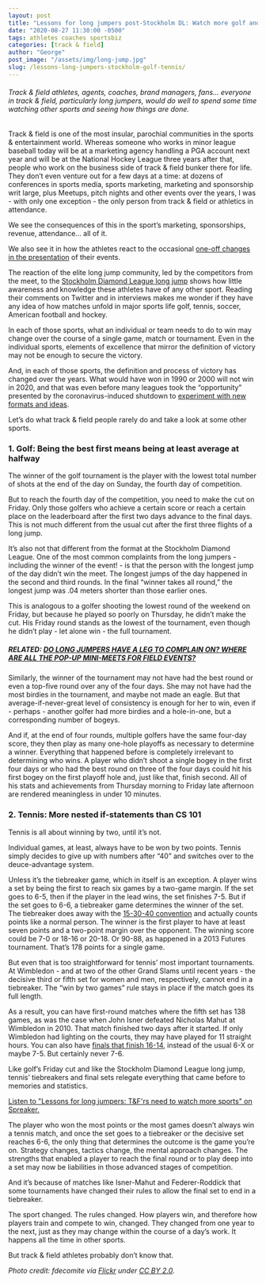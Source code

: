 ```yaml
---
layout: post
title: "Lessons for long jumpers post-Stockholm DL: Watch more golf and tennis"
date: "2020-08-27 11:30:00 -0500"
tags: athletes coaches sportsbiz
categories: [track & field]
author: "George"
post_image: "/assets/img/long-jump.jpg"
slug: /lessons-long-jumpers-stockholm-golf-tennis/
---
```


<h6>Track & field athletes, agents, coaches, brand managers, fans... everyone in track & field, particularly long jumpers, would do well to spend some time watching other sports and seeing how things are done.</h6>

Track & field is one of the most insular, parochial communities in the sports & entertainment world. Whereas someone who works in minor league baseball today will be at a marketing agency handling a PGA account next year and will be at the National Hockey League three years after that, people who work on the business side of track & field bunker there for life. They don’t even venture out for a few days at a time: at dozens of conferences in sports media, sports marketing, marketing and sponsorship writ large, plus Meetups, pitch nights and other events over the years, I was - with only one exception - the only person from track & field or athletics in attendance.

We see the consequences of this in the sport’s marketing, sponsorships, revenue, attendance... all of it.

We also see it in how the athletes react to the occasional [one-off changes in the presentation](https://stockholm.diamondleague.com/en/lists-results-stockholm/) of their events.

The reaction of the elite long jump community, led by the competitors from the meet, to the [Stockholm Diamond League long jump](https://www.athleticsweekly.com/diamond-league/long-jump-experiment-falls-short-1039931733/) shows how little awareness and knowledge these athletes have of any other sport. Reading their comments on Twitter and in interviews makes me wonder if they have any idea of how matches unfold in major sports life golf, tennis, soccer, American football and hockey.

In each of those sports, what an individual or team needs to do to win may change over the course of a single game, match or tournament. Even in the individual sports, elements of excellence that mirror the definition of victory may not be enough to secure the victory.

And, in each of those sports, the definition and process of victory has changed over the years. What would have won in 1990 or 2000 will not win in 2020, and that was even before many leagues took the “opportunity” presented by the coronavirus-induced shutdown to [experiment with new formats and ideas](https://nalathletics.com/blog/2020/03/30/athletics-wants-more-athletes).

Let’s do what track & field people rarely do and take a look at some other sports.

### 1. Golf: Being the best first means being at least average at halfway

The winner of the golf tournament is the player with the lowest total number of shots at the end of the day on Sunday, the fourth day of competition.

But to reach the fourth day of the competition, you need to make the cut on Friday. Only those golfers who achieve a certain score or reach a certain place on the leaderboard after the first two days advance to the final days. This is not much different from the usual cut after the first three flights of a long jump.

It’s also not that different from the format at the Stockholm Diamond League. One of the most common complaints from the long jumpers - including the winner of the event! - is that the person with the longest jump of the day didn’t win the meet. The longest jumps of the day happened in the second and third rounds. In the final “winner takes all round,” the longest jump was .04 meters shorter than those earlier ones.

This is analogous to a golfer shooting the lowest round of the weekend on Friday, but because he played so poorly on Thursday, he didn’t make the cut. His Friday round stands as the lowest of the tournament, even though he didn’t play - let alone win - the full tournament.

##### <STRONG>RELATED: [DO LONG JUMPERS HAVE A LEG TO COMPLAIN ON? WHERE ARE ALL THE POP-UP MINI-MEETS FOR FIELD EVENTS?](https://nalathletics.com/blog/2020/08/24/where-pop-up-meets-jumpers-throwers)</STRONG>

Similarly, the winner of the tournament may not have had the best round or even a top-five round over any of the four days. She may not have had the most birdies in the tournament, and maybe not made an eagle. But that average-if-never-great level of consistency is enough for her to win, even if - perhaps - another golfer had more birdies and a hole-in-one, but a corresponding number of bogeys.

And if, at the end of four rounds, multiple golfers have the same four-day score, they then play as many one-hole playoffs as necessary to determine a winner. Everything that happened before is completely irrelevant to determining who wins. A player who didn’t shoot a single bogey in the first four days or who had the best round on three of the four days could hit his first bogey on the first playoff hole and, just like that, finish second. All of his stats and achievements from Thursday morning to Friday late afternoon are rendered meaningless in under 10 minutes.

### 2. Tennis: More nested if-statements than CS 101

Tennis is all about winning by two, until it’s not.

Individual games, at least, always have to be won by two points. Tennis simply decides to give up with numbers after “40” and switches over to the deuce-advantage system.

Unless it’s the tiebreaker game, which in itself is an exception. A player wins a set by being the first to reach six games by a two-game margin. If the set goes to 6-5, then if the player in the lead wins, the set finishes 7-5. But if the set goes to 6-6, a tiebreaker game determines the winner of the set. The tiebreaker does away with the [15-30-40 convention](https://tenniscompanion.org/tiebreak/#what-are-the-different-kinds-of-tiebreaks) and actually counts points like a normal person. The winner is the first player to have at least seven points and a two-point margin over the opponent. The winning score could be 7-0 or 18-16 or 20-18. Or 90-88, as happened in a 2013 Futures tournament. That’s 178 points for a single game.

But even that is too straightforward for tennis’ most important tournaments. At Wimbledon - and at two of the other Grand Slams until recent years - the decisive third or fifth set for women and men, respectively, cannot end in a tiebreaker. The “win by two games” rule stays in place if the match goes its full length.

As a result, you can have first-round matches where the fifth set has 138 games, as was the case when John Isner defeated Nicholas Mahut at Wimbledon in 2010. That match finished two days after it started. If only Wimbledon had lighting on the courts, they may have played for 11 straight hours. You can also have [finals that finish 16-14](https://www.espn.com/sports/tennis/wimbledon09/news/story?id=4307143), instead of the usual 6-X or maybe 7-5. But certainly never 7-6.

Like golf’s Friday cut and like the Stockholm Diamond League long jump, tennis’ tiebreakers and final sets relegate everything that came before to memories and statistics.

<a class="spreaker-player" href="https://www.spreaker.com/user/9346696/long-jump-fiasco-t-frs-need-to-watch-mor" data-resource="episode_id=40487067" data-theme="light" data-autoplay="false" data-playlist="false" data-cover="https://d3wo5wojvuv7l.cloudfront.net/images.spreaker.com/original/eef8ff6dd2977b5a2dd845b9257ecf43.jpg" data-width="100%" data-height="200px">Listen to "Lessons for long jumpers: T&amp;F&#039;rs need to watch more sports" on Spreaker.</a><script async src="https://widget.spreaker.com/widgets.js"></script>

The player who won the most points or the most games doesn’t always win a tennis match, and once the set goes to a tiebreaker or the decisive set reaches 6-6, the only thing that determines the outcome is the game you’re on. Strategy changes, tactics change, the mental approach changes. The strengths that enabled a player to reach the final round or to play deep into a set may now be liabilities in those advanced stages of competition.

And it’s because of matches like Isner-Mahut and Federer-Roddick that some tournaments have changed their rules to allow the final set to end in a tiebreaker.

The sport changed. The rules changed. How players win, and therefore how players train and compete to win, changed. They changed from one year to the next, just as they may change within the course of a day’s work. It happens all the time in other sports.

But track & field athletes probably don’t know that.

<em>Photo credit: fdecomite via [Flickr](https://flic.kr/p/PvBVK) under [CC BY 2.0](https://creativecommons.org/licenses/by/2.0/).</em>
